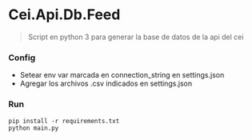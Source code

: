 # Cei.Api.Db.Feed

> Script en python 3 para generar la base de datos de la api del cei

### Config
- Setear env var marcada en connection_string en settings.json
- Agregar los archivos .csv indicados en settings.json

### Run
```console
pip install -r requirements.txt
python main.py
```



